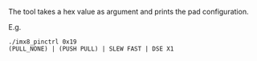 The tool takes a hex value as argument and prints the pad configuration.

E.g.
```
./imx8_pinctrl 0x19
(PULL_NONE) | (PUSH PULL) | SLEW FAST | DSE X1
```

